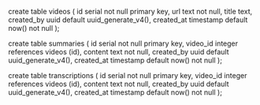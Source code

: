 create table videos (
  id serial not null primary key,
  url text not null,
  title text,
  created_by uuid default uuid_generate_v4(),
  created_at timestamp default now() not null
);

create table summaries (
  id serial not null primary key,
  video_id integer references videos (id),
  content text not null,
  created_by uuid default uuid_generate_v4(),
  created_at timestamp default now() not null
);

create table transcriptions (
  id serial not null primary key,
  video_id integer references videos (id),
  content text not null,
  created_by uuid default uuid_generate_v4(),
  created_at timestamp default now() not null
);

